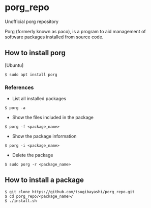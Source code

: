 # porg_repo
Unofficial porg repository

Porg (formerly known as paco), is a program to aid management of software packages installed from source code.

## How to install porg

[Ubuntu]

```
$ sudo apt install porg
```

### References

* List all installed packages
```
$ porg -a
```

* Show the files included in the package
```
$ porg -f <package_name>
```

* Show the package information
```
$ porg -i <package_name>
```

* Delete the package
```
$ sudo porg -r <package_name>
```

## How to install a package

```
$ git clone https://github.com/tsugibayashi/porg_repo.git
$ cd porg_repo/<package_name>/
$ ./install.sh
```

